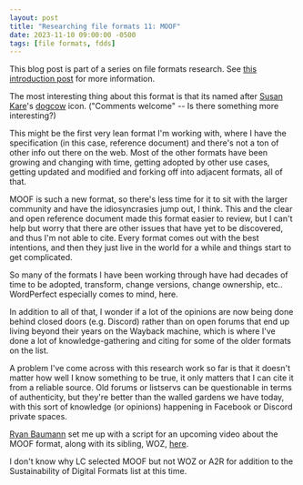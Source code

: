 ```yaml
---
layout: post
title: "Researching file formats 11: MOOF"
date: 2023-11-10 09:00:00 -0500
tags: [file formats, fdds]
---
```


This blog post is part of a series on file formats research. See [this introduction post](https://bits.ashleyblewer.com/blog/2023/08/04/researching-file-formats-library-of-congress-sustainability-of-digital-formats/) for more information.

The most interesting thing about this format is that its named after [Susan Kare](https://kare.com/)'s [dogcow](https://en.wikipedia.org/wiki/Dogcow) icon. ("Comments welcome" -- Is there something more interesting?)

This might be the first very lean format I'm working with, where I have the specification (in this case, reference document) and there's not a ton of other info out there on the web. Most of the other formats have been growing and changing with time, getting adopted by other use cases, getting updated and modified and forking off into adjacent formats, all of that.

MOOF is such a new format, so there's less time for it to sit with the larger community and have the idiosyncrasies jump out, I think. This and the clear and open reference document made this format easier to review, but I can't help but worry that there are other issues that have yet to be discovered, and thus I'm not able to cite. Every format comes out with the best intentions, and then they just live in the world for a while and things start to get complicated.

So many of the formats I have been working through have had decades of time to be adopted, transform, change versions, change ownership, etc.. WordPerfect especially comes to mind, here.

In addition to all of that, I wonder if a lot of the opinions are now being done behind closed doors (e.g. Discord) rather than on open forums that end up living beyond their years on the Wayback machine, which is where I've done a lot of knowledge-gathering and citing for some of the older formats on the list.

A problem I've come across with this research work so far is that it doesn't matter how well I know something to be true, it only matters that I can cite it from a reliable source. Old forums or listservs can be questionable in terms of authenticity, but they're better than the walled gardens we have today, with this sort of knowledge (or opinions) happening in Facebook or Discord private spaces.

[Ryan Baumann](https://digipres.club/@ryanfb) set me up with a script for an upcoming video about the MOOF format, along with its sibling, WOZ, [here](https://gist.github.com/ryanfb/d3395c8404463d4ba868f668ae9ddb3d). 

I don't know why LC selected MOOF but not WOZ or A2R for addition to the Sustainability of Digital Formats list at this time.

